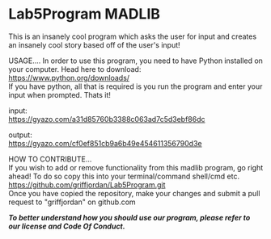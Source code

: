 # Lab5Program MADLIB
This is an insanely cool program which asks the user for input and creates an insanely cool story based off of the user's input!

USAGE....
In order to use this program, you need to have Python installed on your computer. Head here to download: https://www.python.org/downloads/  
If you have python, all that is required is you run the program and enter your input when prompted. Thats it!  
  
input:  
https://gyazo.com/a31d85760b3388c063ad7c5d3ebf86dc  
  
output:  
https://gyazo.com/cf0ef851cb9a6b49e454611356790d3e  
  
  
HOW TO CONTRIBUTE...  
If you wish to add or remove functionality from this madlib program, go right ahead! To do so copy this into your terminal/command shell/cmd etc.  
https://github.com/griffjordan/Lab5Program.git  
Once you have copied the repository, make your changes and submit a pull request to "griffjordan" on github.com  
  
  
***To better understand how you should use our program, please refer to our license and Code Of Conduct.***  
